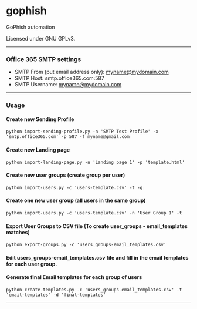 # gophish

GoPhish automation

Licensed under GNU GPLv3.

---

### Office 365 SMTP settings

* SMTP From (put email address only): myname@mydomain.com
* SMTP Host: smtp.office365.com:587
* SMTP Username: myname@mydomain.com

---

### Usage

#### Create new Sending Profile

```python3
python import-sending-profile.py -n 'SMTP Test Profile' -x 'smtp.office365.com' -p 587 -f myname@gmail.com
```

#### Create new Landing page

```python3
python import-landing-page.py -n 'Landing page 1' -p 'template.html'
```

#### Create new user groups (create group per user)

```python3
python import-users.py -c 'users-template.csv' -t -g
```

#### Create one new user group (all users in the same group)

```python3
python import-users.py -c 'users-template.csv' -n 'User Group 1' -t
```

#### Export User Groups to CSV file (To create user_groups - email_templates matches)

```python3
python export-groups.py -c 'users_groups-email_templates.csv'
```

#### Edit users_groups-email_templates.csv file and fill in the email templates for each user group.

#### Generate final Email templates for each group of users

```python3
python create-templates.py -c 'users_groups-email_templates.csv' -t 'email-templates' -d 'final-templates'
```

---

